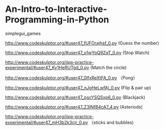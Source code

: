 # An-Intro-to-Interactive-Programming-in-Python

simplegui_games

http://www.codeskulptor.org/#user47_fUFOrajhsf_0.py (Guess the number)

http://www.codeskulptor.org/#user47_o1wYoQ9ZqT_0.py (Stop Watch)

http://www.codeskulptor.org/iipp-practice-experimental/#user47_Ky1HeRUTgd_0.py (Match the circle)

http://www.codeskulptor.org/#user47_0lfxReXtFA_0.py （Pong）

http://www.codeskulptor.org/#user47_nJgHeLwfAj_0.py (Flip & pair up)

http://www.codeskulptor.org/#user47_pscYSQSxp6_0.py (Blackjack)

http://www.codeskulptor.org/#user47_Z3INf84cA7_4.py (Asteriods)

http://www.codeskulptor.org/iipp-practice-experimental/#user47_mH3b2k3cjr_0.py （sticks and bubbles)
